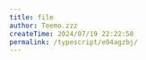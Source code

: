```yaml
---
title: file
author: Teemo.zzz
createTime: 2024/07/19 22:22:58
permalink: /typescript/e04agzbj/
---
```

